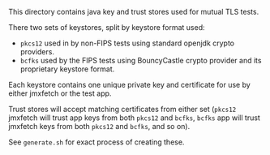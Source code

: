 This directory contains java key and trust stores used for mutual TLS tests.

There two sets of keystores, split by keystore format used:

- `pkcs12` used in by non-FIPS tests using standard openjdk crypto providers.
- `bcfks` used by the FIPS tests using BouncyCastle crypto provider and its proprietary keystore format.

Each keystore contains one unique private key and certificate for use by either jmxfetch or the test
app.

Trust stores will accept matching certificates from either set (`pkcs12` jmxfetch will trust app
keys from both `pkcs12` and `bcfks`, `bcfks` app will trust jmxfetch keys from both `pkcs12` and
`bcfks`, and so on).

See `generate.sh` for exact process of creating these.

